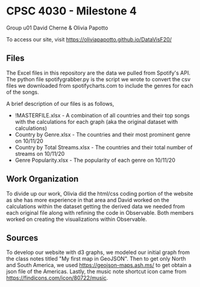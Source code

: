 # CPSC 4030 - Milestone 4
Group u01
David Cherne & Olivia Papotto

To access our site, visit https://oliviapapotto.github.io/DataVisF20/

## Files
The Excel files in this repository are the data we pulled from Spotify's API. The python file spotifygrabber.py is the script we wrote to convert the csv files we downloaded from spotifycharts.com to include the genres for each of the songs.

A brief description of our files is as follows,
- !MASTERFILE.xlsx - A combination of all countries and their top songs with the calculations for each graph (aka the original dataset with calculations)
- Country by Genre.xlsx - The countries and their most prominent genre on 10/11/20
- Country by Total Streams.xlsx - The countries and their total number of streams on 10/11/20
- Genre Popularity.xlsx - The popularity of each genre on 10/11/20 

## Work Organization
To divide up our work, Olivia did the html/css coding portion of the website as she has more experience in that area and David worked on the calculations within the dataset getting the derived data we needed from each original file along with refining the code in Observable. Both members worked on creating the visualizations within Observable.

## Sources
To develop our website with d3 graphs, we modeled our initial graph from the class notes titled "My first map in GeoJSON". Then to get only North and South America, we used https://geojson-maps.ash.ms/ to get obtain a json file of the Americas. Lastly, the music note shortcut icon came from https://findicons.com/icon/80722/music.
